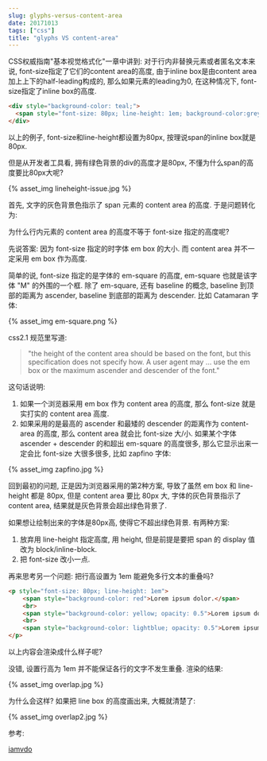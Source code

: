 ```yaml
---
slug: glyphs-versus-content-area
date: 20171013
tags: ["css"]
title: "glyphs VS content-area"
---
```




CSS权威指南"基本视觉格式化"一章中讲到:
对于行内非替换元素或者匿名文本来说, font-size指定了它们的content area的高度, 由于inline box是由content area加上上下的half-leading构成的, 那么如果元素的leading为0, 在这种情况下, font-size指定了inline box的高度.

```html
<div style="background-color: teal;">
  <span style="font-size: 80px; line-height: 1em; background-color:grey; opacity: 0.7; padding: 0">Lorem maiores atgfyq.</span>
</div>
```

以上的例子, font-size和line-height都设置为80px, 按理说span的inline box就是80px.

但是从开发者工具看, 拥有绿色背景的div的高度才是80px, 不懂为什么span的高度要比80px大呢?

{% asset_img lineheight-issue.jpg %}

<!--more-->

首先, 文字的灰色背景色指示了 span 元素的 content area 的高度. 于是问题转化为:

为什么行内元素的 content area 的高度不等于 font-size 指定的高度呢?

先说答案: 因为 font-size 指定的时字体 em box 的大小. 而 content area 并不一定采用 em box 作为高度.

简单的说, font-size 指定的是字体的 em-square 的高度, em-square 也就是该字体 "M" 的外围的一个框. 除了 em-square, 还有 baseline 的概念, baseline 到顶部的距离为 ascender, baseline 到底部的距离为 descender. 比如 Catamaran 字体:

{% asset_img em-square.png %}


css2.1 规范里写道:

>"the height of the content area should be based on the font, but this specification does not specify how. A user agent may ... use the em box or the maximum ascender and descender of the font."

这句话说明:

1. 如果一个浏览器采用 em box 作为 content area 的高度, 那么 font-size 就是实打实的 content area 高度.
2. 如果采用的是最高的 ascender 和最矮的 descender 的距离作为 content-area 的高度, 那么 content area 就会比 font-size 大/小. 如果某个字体 ascender + descender 的和超出 em-square 的高度很多, 那么它显示出来一定会比 font-size 大很多很多, 比如 zapfino 字体:

{% asset_img zapfino.jpg %}


回到最初的问题, 正是因为浏览器采用的第2种方案, 导致了虽然 em box 和 line-height 都是 80px, 但是 content area 要比 80px 大, 字体的灰色背景指示了 content area, 结果就是灰色背景会超出绿色背景了.

如果想让绘制出来的字体是80px高, 使得它不超出绿色背景. 有两种方案:

1. 放弃用 line-height 指定高度, 用 height, 但是前提是要把 span 的 display 值改为 block/inline-block.
2. 把 font-size 改小一点.

再来思考另一个问题: 把行高设置为 1em 能避免多行文本的重叠吗?

```html
<p style="font-size: 80px; line-height: 1em">
	<span style="background-color: red">Lorem ipsum dolor.</span>
	<br>
	<span style="background-color: yellow; opacity: 0.5">Lorem ipsum dolor.</span>
	<br>
	<span style="background-color: lightblue; opacity: 0.5">Lorem ipsum dolor.</span>	
</p>
```

以上内容会渲染成什么样子呢?

没错, 设置行高为 1em 并不能保证各行的文字不发生重叠. 渲染的结果:

{% asset_img overlap.jpg %}

为什么会这样? 如果把 line box 的高度画出来, 大概就清楚了:

{% asset_img overlap2.jpg %}


参考:

[iamvdo](http://iamvdo.me/en/blog/css-font-metrics-line-height-and-vertical-align)

